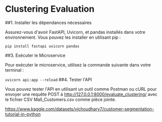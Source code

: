 # Clustering Evaluation


##1. Installer les dépendances nécessaires

Assurez-vous d'avoir FastAPI, Uvicorn, et pandas installés dans votre environnement. Vous pouvez les installer en utilisant pip :

```pip install fastapi uvicorn pandas```

##3. Exécuter le Microservice

Pour exécuter le microservice, utilisez la commande suivante dans votre terminal :

``` uvicorn api:app --reload ```
##4. Tester l'API

Vous pouvez tester l'API en utilisant un outil comme Postman ou cURL pour envoyer une requête POST à http://127.0.0.1:8000/evaluate_clustering/ avec le fichier CSV Mall_Customers.csv comme pièce jointe.

https://www.kaggle.com/datasets/vjchoudhary7/customer-segmentation-tutorial-in-python